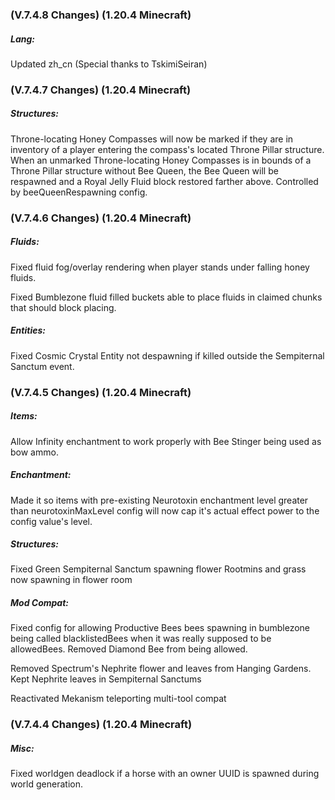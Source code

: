 ### **(V.7.4.8 Changes) (1.20.4 Minecraft)**

##### Lang:
Updated zh_cn (Special thanks to TskimiSeiran)


### **(V.7.4.7 Changes) (1.20.4 Minecraft)**

##### Structures:
Throne-locating Honey Compasses will now be marked if they are in inventory of a player entering the compass's located Throne Pillar structure.
 When an unmarked Throne-locating Honey Compasses is in bounds of a Throne Pillar structure without Bee Queen,
 the Bee Queen will be respawned and a Royal Jelly Fluid block restored farther above.
 Controlled by beeQueenRespawning config.


### **(V.7.4.6 Changes) (1.20.4 Minecraft)**

##### Fluids:
Fixed fluid fog/overlay rendering when player stands under falling honey fluids.

Fixed Bumblezone fluid filled buckets able to place fluids in claimed chunks that should block placing.

##### Entities:
Fixed Cosmic Crystal Entity not despawning if killed outside the Sempiternal Sanctum event.


### **(V.7.4.5 Changes) (1.20.4 Minecraft)**

##### Items:
Allow Infinity enchantment to work properly with Bee Stinger being used as bow ammo.

##### Enchantment:
Made it so items with pre-existing Neurotoxin enchantment level greater than neurotoxinMaxLevel config 
 will now cap it's actual effect power to the config value's level.

##### Structures:
Fixed Green Sempiternal Sanctum spawning flower Rootmins and grass now spawning in flower room

##### Mod Compat:
Fixed config for allowing Productive Bees bees spawning in bumblezone being called blacklistedBees when it was really supposed to be allowedBees.
 Removed Diamond Bee from being allowed.

Removed Spectrum's Nephrite flower and leaves from Hanging Gardens. Kept Nephrite leaves in Sempiternal Sanctums

Reactivated Mekanism teleporting multi-tool compat


### **(V.7.4.4 Changes) (1.20.4 Minecraft)**

##### Misc:
Fixed worldgen deadlock if a horse with an owner UUID is spawned during world generation.
